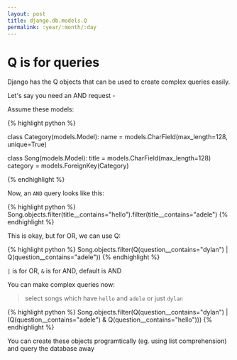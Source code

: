 ```yaml
---
layout: post
title: django.db.models.Q
permalink: :year/:month/:day
---
```


# Q is for queries

Django has the Q objects that can be used to create complex queries easily.

Let's say you need an AND request - 

Assume these models: 

{% highlight python %}

class Category(models.Model):
    name = models.CharField(max_length=128, unique=True)

class Song(models.Model):
    title = models.CharField(max_length=128)
    category = models.ForeignKey(Category)

{% endhighlight %}

Now, an `AND` query looks like this:

{% highlight python %}
Song.objects.filter(title__contains="hello").filter(title__contains="adele")
{% endhighlight %}


This is okay, but for OR, we can use Q:

{% highlight python %}
Song.objects.filter(Q(question__contains="dylan") | Q(question__contains="adele"))
{% endhighlight %}


`|` is for OR, `&` is for AND, default is AND

You can make complex queries now:

> select songs which have `hello` and `adele` or just `dylan`

{% highlight python %}
Song.objects.filter(Q(question__contains="dylan") | (Q(question__contains="adele") & Q(question__contains="hello")))
{% endhighlight %}

You can create these objects programtically (eg. using list comprehension) and query the database away